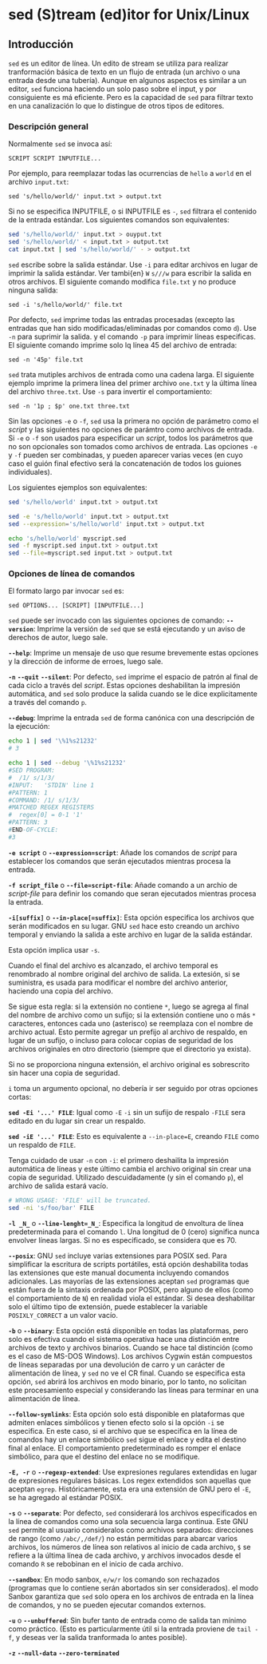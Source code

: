 # sed (S)tream (ed)itor for Unix/Linux

## Introducción
`sed` es un editor de línea. Un edito de stream se utiliza para realizar tranformación básica de texto
en un flujo de entrada (un archivo o una entrada desde una tubería). Aunque en algunos aspectos es similar a un
editor, `sed` funciona haciendo un solo paso sobre el input, y por consiguiente es má eficiente. Pero es la capacidad de `sed`
para filtrar texto en una canalización lo que lo distingue de otros tipos de editores.

### Descripción general
Normalmente `sed` se invoca así:

    SCRIPT SCRIPT INPUTFILE...

Por ejemplo, para reemplazar todas las ocurrencias de `hello` a `world` en el archivo `input.txt`:

    sed 's/hello/world/' input.txt > output.txt

Si no se especifica INPUTFILE, o si INPUTFILE es `-`, `sed` filtrara el contenido de la entrada estándar.
Los siguientes comandos son equivalentes:
```bash
sed 's/hello/world/' input.txt > ouyput.txt
sed 's/hello/world/' < input.txt > output.txt
cat input.txt | sed 's/hello/world/' - > output.txt
```

`sed` escribe sobre la salida estándar. Use `-i` para editar archivos en lugar de imprimir la salida estándar. Ver
tambi{en} `W` `s///w` para escribir la salida en otros archivos. El siguiente comando modifica `file.txt` y no produce
ninguna salida:

    sed -i 's/hello/world/' file.txt

Por defecto, `sed` imprime todas las entradas procesadas (excepto las entradas que han sido
modificadas/eliminadas por comandos como `d`). Use `-n` para suprimir la salida. y el comando
`-p` para imprimir líneas especificas. El siguiente comando imprime solo lq línea 45 del archivo de entrada:

    sed -n '45p' file.txt

`sed` trata mutiples archivos de entrada como una cadena larga. El siguiente ejemplo imprime la primera línea
del primer archivo `one.txt` y la última línea del archivo `three.txt`. Use `-s` para invertir el comportamiento:

    sed -n '1p ; $p' one.txt three.txt

Sin las opciones `-e` o `-f`, `sed` usa la primera no opción de parámetro como el _script_ y las siguientes no opciones de parámtro
como archivos de entrada. Si `-e` o `-f` son usados para especificar un _script_, todos los parámetros que no son opcionales son tomados como archivos de entrada.
Las opciones `-e` y `-f` pueden ser combinadas, y pueden aparecer varias veces (en cuyo caso el guión final efectivo será la concatenación de todos los guiones individuales).

Los siguientes ejemplos son equivalentes:
```bash
sed 's/hello/world' input.txt > output.txt

sed -e 's/hello/world' input.txt > output.txt
sed --expression='s/hello/world' input.txt > output.txt

echo 's/hello/world' myscript.sed
sed -f myscript.sed input.txt > output.txt
sed --file=myscript.sed input.txt > output.txt
```

### Opciones de línea de comandos
El formato largo par invocar `sed` es:

    sed OPTIONS... [SCRIPT] [INPUTFILE...]

`sed` puede ser invocado con las siguientes opciones de comando:
**`--version`**: Imprime la versión de `sed` que se está ejecutando y un aviso de derechos de autor, luego sale.

**`--help`**: Imprime un mensaje de uso que resume brevemente estas opciones y la dirección de informe de erroes, luego sale.

**`-n`**
**`--quit`**
**`--silent`**: Por defecto, `sed` imprime el espacio de patrón al final de cada ciclo a través del _script_. Estas opciones deshabilitan la impresión automática, and `sed`
solo produce la salida cuando se le dice explicitamente a través del comando `p`.

**`--debug`**: Imprime la entrada `sed` de forma canónica con una descripción de la ejecución:
```bash
echo 1 | sed '\%1%s21232'
# 3
```

```bash
echo 1 | sed --debug '\%1%s21232'
#SED PROGRAM:
#  /1/ s/1/3/
#INPUT:   'STDIN' line 1
#PATTERN: 1
#COMMAND: /1/ s/1/3/
#MATCHED REGEX REGISTERS
#  regex[0] = 0-1 '1'
#PATTERN: 3
#END-OF-CYCLE:
#3

```

**`-e script`** o **`--expression=script`**: Añade los comandos de _script_ para establecer los comandos
que serán ejecutados mientras procesa la entrada.

**`-f script_file`** o **`--file=script-file`**: Añade comando a un archio de _script-file_ para definir los comando
que seran ejecutados mientras procesa la entrada.

**`-i[suffix]`** o **`--in-place[=suffix]`**: Esta opción especifica los archivos que serán modificados en su lugar.
GNU `sed` hace esto creando un archivo temporal y enviando la salida a este archivo en lugar de la salida estándar.

Esta opción implica usar `-s`.

Cuando el final del archivo es alcanzado, el archivo temporal es renombrado al nombre original del archivo de salida. La extesión, si se suministra,
es usada para modificar el nombre del archivo anterior, haciendo una copia del archivo.

Se sigue esta regla: si la extensión no contiene `*`, luego se agrega al final del nombre de
archivo como un sufijo; si la extensión contiene uno o más `*` caracteres, entonces cada uno
(asterisco) se reemplaza con el nombre de archivo actual. Esto permite agregar un prefijo al
archivo de respaldo, en lugar de un sufijo, o incluso para colocar copias de seguridad de los
archivos originales en otro directorio (siempre que el directorio ya exista).

Si no se proporciona ninguna extensión, el archivo original es sobrescrito sin hacer una copia
de seguridad.

`i` toma un argumento opcional, no debería ir ser seguido por otras opciones cortas:

**`sed -Ei '...' FILE`**: Igual como `-E` `-i` sin un sufijo de respalo `-FILE` sera editado
en du lugar sin crear un respaldo.

**`sed -iE '...' FILE`**: Esto es equivalente a `--in-place=E`, creando `FILE` como un respaldo
de `FILE`.

Tenga cuidado de usar `-n` con `-i`: el primero deshailita la impresión automática de líneas y
este último cambia el archivo original sin crear una copia de seguridad. Utilizado
descuidadamente (y sin el comando `p`), el archivo de salida estará vacío.

```sh
# WRONG USAGE: 'FILE' will be truncated.
sed -ni 's/foo/bar' FILE
```

**`-l _N_`** o **`--line-lenght=_N_`**: Especifica la longitud de envoltura de línea
predeterminada para el comando `l`. Una longitud de 0 (cero) significa nunca envolver líneas
largas. Si no es especificado, se considera que es 70.

**`--posix`**: GNU `sed` incluye varias extensiones para POSIX sed. Para simplificar la
escritura de scripts portátiles, está opción deshabilita todas las extensiones que este manual
documenta incluyendo comandos adicionales. Las mayorías de las extensiones aceptan `sed`
programas que están fuera de la sintaxis ordenada por POSIX, pero alguno de ellos (como el
comportamiento de `N`) en realidad viola el estándar. Si desea deshabilitar solo el último tipo
de extensión, puede establecer la variable `POSIXLY_CORRECT` a un valor vacío.

**`-b`** o **`--binary`**: Esta opción está disponible en todas las plataformas, pero solo es
efectiva cuando el sistema operativa hace una distinción entre archivos de texto y archivos
binarios. Cuando se hace tal distinción (como es el caso de MS-DOS Windows). Los archivos
Cygwin están compuestos de líneas separadas por una devolución de carro y un carácter de
alimentación de línea, y `sed` no ve el CR final. Cuando se especifica esta opción, `sed`
abrirá los archivos en modo binario, por lo tanto, no solicitan este procesamiento especial y
considerando las líneas para terminar en una alimentación de línea.

**`--follow-symlinks`**: Esta opción solo está disponible en plataformas que admiten enlaces
simbólicos y tienen efecto solo si la opción `-i` se especifica. En este caso, si el archivo
que se especifica en la línea de comandos hay un enlace simbólico `sed` sigue el enlace y edita
el destino final al enlace. El comportamiento predeterminado es romper el enlace simbólico,
para que el destino del enlace no se modifique.

**`-E, -r`** o **`--regexp-extended`**: Use expresiones regulares extendidas en lugar de
expresiones regulares básicas. Los regex extendidos son aquellas que aceptan `egrep`.
Históricamente, esta era una extensión de GNU pero el `-E`, se ha agregado al estándar POSIX.

**`-s`** o **`--separate`**: Por defecto, `sed` considerará los archivos especificados  en la
línea de comandos como una sola secuencia larga continua. Este GNU `sed` permite al usuario
consideralos como archivos separados: direcciones de rango (como `/abc/,/def/`) no están
permitidas para abarcar varios archivos, los números de línea son relativos al inicio de cada
archivo, `$` se refiere a la última línea de cada archivo, y archivos invocados desde el
comando `R` se rebobinan en el inicio de cada archivo.

**`--sandbox`**: En modo sanbox, `e/w/r` los comando son rechazados (programas que lo contiene
serán abortados sin ser considerados). el modo Sanbox garantiza que `sed` solo opera en los
archivos de entrada en la línea de comandos, y no se pueden ejecutar comandos externos.

**`-u`** o **`--unbuffered`**: Sin bufer tanto de entrada como de salida tan mínimo como
práctico. (Esto es particularmente útil si la entrada proviene de `tail -f`, y deseas ver la
salida tranformada lo antes posible).

**`-z`**
**`--null-data`**
**`--zero-terminated`**

